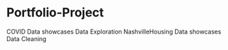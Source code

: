 # Portfolio-Project
COVID Data showcases Data Exploration
NashvilleHousing Data showcases Data Cleaning


